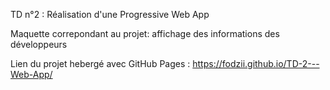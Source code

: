 TD n°2 : Réalisation d'une Progressive Web App

Maquette correpondant au projet: affichage des informations des développeurs

Lien du projet hebergé avec GitHub Pages : https://fodzii.github.io/TD-2---Web-App/
